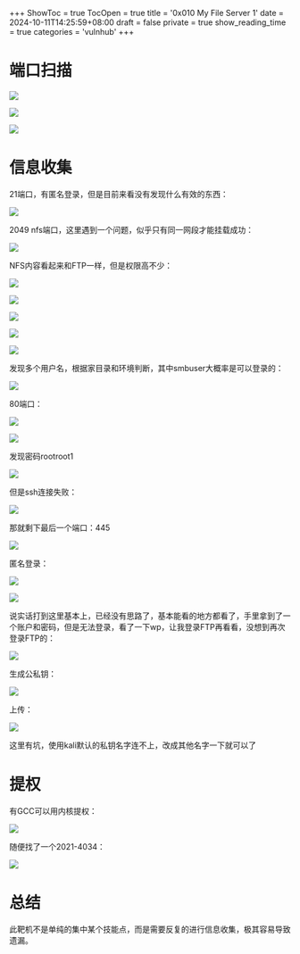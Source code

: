 +++
ShowToc = true
TocOpen = true
title = '0x010 My File Server 1'
date = 2024-10-11T14:25:59+08:00
draft = false
private = true
show_reading_time = true
categories = 'vulnhub'
+++



# 端口扫描

![](/vulnhub_img/WEBRESOURCE607803e9db4e385a56041f94df03737c截图.png)

![](/vulnhub_img/WEBRESOURCE240a54f550c9359a780308c07f403444截图.png)

![](/vulnhub_img/WEBRESOURCEdf0dece76cb4302705883bc750ea25dd截图.png)

# 信息收集

21端口，有匿名登录，但是目前来看没有发现什么有效的东西：

![](/vulnhub_img/WEBRESOURCE677f3992f3e0efff0fe2c03e96da0ba8截图.png)

2049 nfs端口，这里遇到一个问题，似乎只有同一网段才能挂载成功：

![](/vulnhub_img/WEBRESOURCE8007cff462e94048660b983350617ae7截图.png)

NFS内容看起来和FTP一样，但是权限高不少：

![](/vulnhub_img/WEBRESOURCEf375917bae4dd8a17b222f00e470afa3截图.png)

![](/vulnhub_img/WEBRESOURCEbb98612aa38d32ded88fcafb7336aabf截图.png)

![](/vulnhub_img/WEBRESOURCE109d19ed67363acb230a99bbd97e3209截图.png)

![](/vulnhub_img/WEBRESOURCE50d6e5cd0e6a2a2f46411b02eaa27f3e截图.png)

![](/vulnhub_img/WEBRESOURCE97b604408d6b3284662362fcedb6acdc截图.png)

发现多个用户名，根据家目录和环境判断，其中smbuser大概率是可以登录的：

![](/vulnhub_img/WEBRESOURCE5317791457913edc6ac6a9ad0860b71d截图.png)

80端口：

![](/vulnhub_img/WEBRESOURCE7ee02d9077943cf97805a4e36613514b截图.png)

![](/vulnhub_img/WEBRESOURCEae947895ae357079bbd9cdaf81bb4d6e截图.png)

发现密码rootroot1

![](/vulnhub_img/WEBRESOURCE16a0df2d3c0a92a7fabd73b97d0be665截图.png)

但是ssh连接失败：

![](/vulnhub_img/WEBRESOURCE071efa53ccab0d3ddac78cc78582e819截图.png)

那就剩下最后一个端口：445

![](/vulnhub_img/WEBRESOURCE438cea2412426bd21bfbc4e1c10e90d8截图.png)

匿名登录：

![](/vulnhub_img/WEBRESOURCE83f99c60a3f2f3697796a29a70c87b16截图.png)

![](/vulnhub_img/WEBRESOURCE1bbe1161602cbe40f7a46b5dfd5c26bf截图.png)

说实话打到这里基本上，已经没有思路了，基本能看的地方都看了，手里拿到了一个账户和密码，但是无法登录，看了一下wp，让我登录FTP再看看，没想到再次登录FTP的：

![](/vulnhub_img/WEBRESOURCEc7134c5e3fb395216419ede80cc585be截图.png)

生成公私钥：

![](/vulnhub_img/WEBRESOURCE108ba492ec7b53f957a68f6787ae116e截图.png)

上传：

![](/vulnhub_img/WEBRESOURCE4b584b30ca7646c25a77a865c385aa39截图.png)

这里有坑，使用kali默认的私钥名字连不上，改成其他名字一下就可以了

# 提权

有GCC可以用内核提权：

![](/vulnhub_img/WEBRESOURCE79fe9927799a5d921bc450f15d8075d3截图.png)

随便找了一个2021-4034：

![](/vulnhub_img/WEBRESOURCE7b3aaa2c0007045e363d161bd0eb24b0截图.png)

# 总结

此靶机不是单纯的集中某个技能点，而是需要反复的进行信息收集，极其容易导致遗漏。